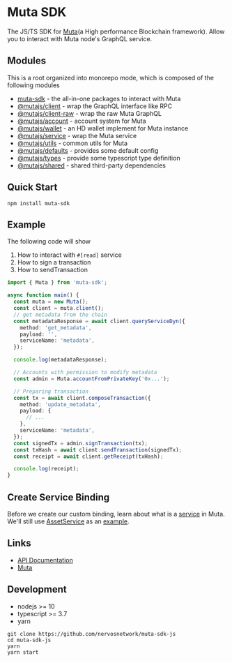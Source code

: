 # Muta SDK

The JS/TS SDK for [Muta](https://github.com/nervosnetwork/muta)(a High performance Blockchain framework). 
Allow you to interact with Muta node's GraphQL service.

## Modules

This is a root organized into monorepo mode, which is composed of the following modules

- [muta-sdk](./packages/muta-sdk) - the all-in-one packages to interact with Muta
- [@mutajs/client](./packages/muta-client) - wrap the GraphQL interface like RPC
- [@mutajs/client-raw](./packages/muta-client-raw) - wrap the raw Muta GraphQL
- [@mutajs/account](./packages/muta-account) - account system for Muta
- [@mutajs/wallet](./packages/muta-wallet) - an HD wallet implement for Muta instance
- [@mutajs/service](./packages/muta-service) - wrap the Muta service
- [@mutajs/utils](./packages/muta-utils) - common utils for Muta
- [@mutajs/defaults](./packages/muta-defaults) - provides some default config
- [@mutajs/types](./packages/muta-types) - provide some typescript type definition 
- [@mutajs/shared](./packages/shared) - shared third-party dependencies

## Quick Start

```shell
npm install muta-sdk
```

## Example

The following code will show

1. How to interact with `#[read]` service
2. How to sign a transaction
3. How to sendTransaction

```ts
import { Muta } from 'muta-sdk';

async function main() {
  const muta = new Muta();
  const client = muta.client();
  // get metadata from the chain
  const metadataResponse = await client.queryServiceDyn({
    method: 'get_metadata',
    payload: '',
    serviceName: 'metadata',
  });

  console.log(metadataResponse);

  // Accounts with permission to modify metadata
  const admin = Muta.accountFromPrivateKey('0x...');

  // Preparing transaction
  const tx = await client.composeTransaction({
    method: 'update_metadata',
    payload: {
      // ...
    },
    serviceName: 'metadata',
  });
  const signedTx = admin.signTransaction(tx);
  const txHash = await client.sendTransaction(signedTx);
  const receipt = await client.getReceipt(txHash);

  console.log(receipt);
}
```

## Create Service Binding

Before we create our custom binding, learn about what is a [service](https://github.com/nervosnetwork/muta-docs/blob/master/service_dev.md) in Muta.
We'll still use [AssetService](https://github.com/nervosnetwork/muta/blob/master/built-in-services/asset) as an [example](./packages/muta-service/src/binding/AssetService.ts).

## Links

- [API Documentation](https://nervosnetwork.github.io/muta-sdk-js)
- [Muta](https://github.com/nervosnetwork/muta)

## Development

- nodejs >= 10
- typescript >= 3.7
- yarn

```shell
git clone https://github.com/nervosnetwork/muta-sdk-js
cd muta-sdk-js
yarn
yarn start
```
